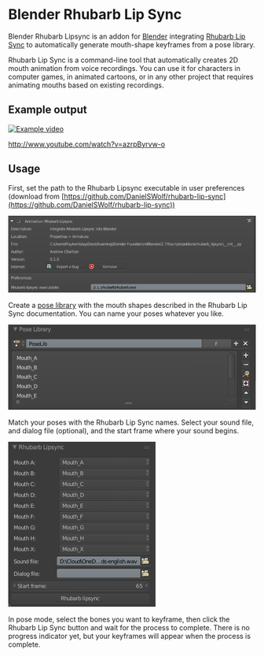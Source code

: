 # Blender Rhubarb Lip Sync

Blender Rhubarb Lipsync is an addon for [Blender](http://blender.org) integrating [Rhubarb Lip Sync](https://github.com/DanielSWolf/rhubarb-lip-sync) to automatically generate mouth-shape keyframes from a pose library.

Rhubarb Lip Sync is a command-line tool that automatically creates 2D mouth animation from voice recordings. You can use it for characters in computer games, in animated cartoons, or in any other project that requires animating mouths based on existing recordings.

## Example output

[![Example video](http://img.youtube.com/vi/azrpByrvw-o/0.jpg)](http://www.youtube.com/watch?v=azrpByrvw-o)

http://www.youtube.com/watch?v=azrpByrvw-o

## Usage

First, set the path to the Rhubarb Lipsync executable in user preferences (download from [https://github.com/DanielSWolf/rhubarb-lip-sync](https://github.com/DanielSWolf/rhubarb-lip-sync))

![Preferences](img/prefs.PNG)

Create a [pose library](https://docs.blender.org/manual/en/dev/rigging/armatures/properties/pose_library.html) with the mouth shapes described in the Rhubarb Lip Sync documentation. You can name your poses whatever you like.

![Pose library](img/poselib.PNG)

Match your poses with the Rhubarb Lip Sync names.
Select your sound file, and dialog file (optional), and the start frame where your sound begins.

![Options panel](img/panel.PNG)

In pose mode, select the bones you want to keyframe, then click the Rhubarb Lip Sync button and wait for the process to complete. There is no progress indicator yet, but your keyframes will appear when the process is complete.
